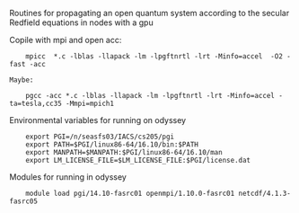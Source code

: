 Routines for propagating an open quantum system according to the secular Redfield equations
in nodes with a gpu

Copile with mpi and open acc:
```
	mpicc  *.c -lblas -llapack -lm -lpgftnrtl -lrt -Minfo=accel  -O2 -fast -acc  
```	

	Maybe:

```
	pgcc -acc *.c -lblas -llapack -lm -lpgftnrtl -lrt -Minfo=accel -ta=tesla,cc35 -Mmpi=mpich1
```

Environmental variables for running on odyssey

```
	export PGI=/n/seasfs03/IACS/cs205/pgi
	export PATH=$PGI/linux86-64/16.10/bin:$PATH
	export MANPATH=$MANPATH:$PGI/linux86-64/16.10/man
	export LM_LICENSE_FILE=$LM_LICENSE_FILE:$PGI/license.dat
```

Modules for running in odyssey
```
	module load pgi/14.10-fasrc01 openmpi/1.10.0-fasrc01 netcdf/4.1.3-fasrc05
```
